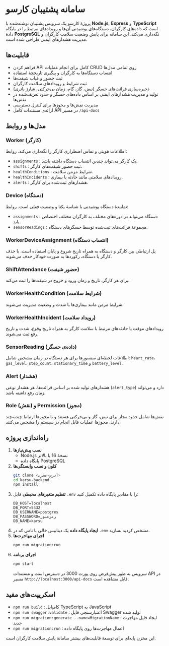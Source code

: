 # سامانه پشتیبان کارسو

پروژهٔ کارسو یک سرویس پشتیبان نوشته‌شده با **Node.js**, **Express** و **TypeScript** است که داده‌های کارگران، دستگاه‌های پوشیدنی آن‌ها و رویدادهای مرتبط را در پایگاه دادهٔ **PostgreSQL** نگه‌داری می‌کند. این سامانه برای پایش وضعیت سلامت کارگران و مدیریت هشدارهای ایمنی طراحی شده است.

## قابلیت‌ها
- فراهم کردن API کامل برای انجام عملیات CRUD روی تمامی مدل‌ها
- انتساب دستگاه‌ها به کارگران و پیگیری تاریخچهٔ استفاده
- ثبت حضور و غیاب شیفت‌ها
- ثبت شرایط و رویدادهای سلامت کارگران
- ذخیره‌سازی قرائت‌های حسگر (نبض، گاز، گام، زمان بی‌حرکتی، شارژ باتری)
- تولید و مدیریت هشدارهای ایمنی بر اساس داده‌های حسگر و حدود تعریف‌شده در نقش‌ها
- مدیریت نقش‌ها و مجوزها برای کنترل دسترسی
- ارائه‌ی مستندات کامل API در مسیر `/api-docs`

## مدل‌ها و روابط
### Worker (کارگر)
اطلاعات هویتی و تماس اضطراری کارگر را نگه‌داری می‌کند.
روابط:
- `assignments` : یک کارگر می‌تواند چندین انتساب دستگاه داشته باشد.
- `shifts` : ثبت حضور شیفت‌های کارگر.
- `healthConditions` : شرایط مزمن سلامت.
- `healthIncidents` : رویدادهای سلامتی مانند حادثه یا بیماری.
- `alerts` : هشدارهای ثبت‌شده برای کارگر.

### Device (دستگاه)
نمایندهٔ دستگاه پوشیدنی با شناسهٔ یکتا و وضعیت فعلی است.
روابط:
- `assignments` : دستگاه می‌تواند در دوره‌های مختلف به کارگران مختلف اختصاص یابد.
- `sensorReadings` : مجموعهٔ قرائت‌های ثبت‌شده توسط حسگرهای دستگاه.

### WorkerDeviceAssignment (انتساب دستگاه)
پل ارتباطی بین کارگر و دستگاه به همراه تاریخ شروع و پایان استفاده است. با حذف کارگر یا دستگاه، رکوردها به صورت خودکار حذف می‌شوند.

### ShiftAttendance (حضور شیفت)
برای هر کارگر، تاریخ و زمان ورود و خروج در شیفت‌ها را ثبت می‌کند.

### WorkerHealthCondition (شرایط سلامت)
شرایط مزمن مانند بیماری‌ها با شدت و وضعیت مدیریت می‌شوند.

### WorkerHealthIncident (رویداد سلامت)
رویدادهای موقت یا حادثه‌های مرتبط با سلامت کارگر به همراه تاریخ وقوع، شدت و تاریخ رفع ثبت می‌شوند.

### SensorReading (داده‌ی حسگر)
اطلاعات لحظه‌ای سنسورها برای هر دستگاه در زمان مشخص شامل: `heart_rate`، `gas_level`، `step_count`، `stationary_time` و `battery_level`.

### Alert (هشدار)
هشدارهای تولید شده بر اساس قرائت‌ها. هر هشدار نوعی (`alert_type`) دارد و می‌تواند زمان رفع داشته باشد.

### Role (نقش) و Permission (مجوز)
نقش‌ها شامل حدود مجاز برای نبض، گاز و بی‌حرکتی هستند و با مجوزها ارتباط چندبه‌چند دارند. مجوزها عملیات قابل انجام در سیستم را مشخص می‌کنند.

## راه‌اندازی پروژه
1. **نصب پیش‌نیازها**
   - Node.js نسخهٔ 16 یا بالاتر
   - پایگاه داده PostgreSQL
2. **کلون و نصب وابستگی‌ها**
   ```bash
   git clone <آدرس-مخزن>
   cd karsu-backend
   npm install
   ```
3. **تنظیم متغیرهای محیطی**
   فایل `.env` را با مقادیر پایگاه داده تکمیل کنید:
   ```env
   DB_HOST=localhost
   DB_PORT=5432
   DB_USERNAME=postgres
   DB_PASSWORD=رمزعبور
   DB_NAME=karsu
   ```
4. **ایجاد پایگاه داده**
   یک دیتابیس خالی با نامی که در `.env` مشخص کردید بسازید.
5. **اجرای مهاجرت‌ها**
   ```bash
   npm run migration:run
   ```
6. **اجرای برنامه**
   ```bash
   npm start
   ```
   سرویس به طور پیش‌فرض روی پورت 3000 در دسترس است و مستندات API در مسیر `http://localhost:3000/api-docs` قابل مشاهده است.

## اسکریپت‌های مفید
- `npm run build` : کامپایل TypeScript به JavaScript
- `npm run swagger:validate` : اعتبارسنجی فایل Swagger تولید شده
- `npm run migration:generate --name=MigrationName` : ایجاد فایل مهاجرت جدید
- `npm run migration:run` : اعمال مهاجرت‌ها روی پایگاه داده

این مخزن پایه‌ای برای توسعهٔ قابلیت‌های بیشتر سامانهٔ پایش سلامت کارگران است.
